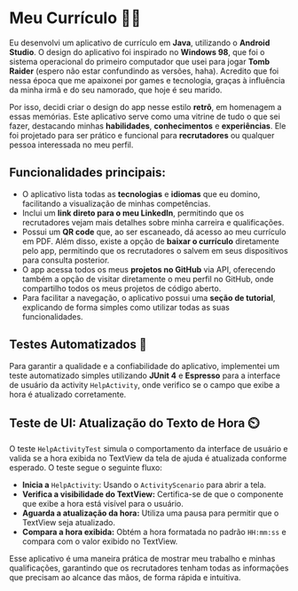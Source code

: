 # Meu Currículo 📱💫

Eu desenvolvi um aplicativo de currículo em **Java**, utilizando o **Android Studio**. O design do aplicativo foi inspirado no **Windows 98**, que foi o sistema operacional do primeiro computador que usei para jogar **Tomb Raider** (espero não estar confundindo as versões, haha). Acredito que foi nessa época que me apaixonei por games e tecnologia, graças à influência da minha irmã e do seu namorado, que hoje é seu marido.

Por isso, decidi criar o design do app nesse estilo **retrô**, em homenagem a essas memórias. Este aplicativo serve como uma vitrine de tudo o que sei fazer, destacando minhas **habilidades**, **conhecimentos** e **experiências**. Ele foi projetado para ser prático e funcional para **recrutadores** ou qualquer pessoa interessada no meu perfil.

## Funcionalidades principais:
- O aplicativo lista todas as **tecnologias** e **idiomas** que eu domino, facilitando a visualização de minhas competências.
- Inclui um **link direto para o meu LinkedIn**, permitindo que os recrutadores vejam mais detalhes sobre minha carreira e qualificações.
- Possui um **QR code** que, ao ser escaneado, dá acesso ao meu currículo em PDF. Além disso, existe a opção de **baixar o currículo** diretamente pelo app, permitindo que os recrutadores o salvem em seus dispositivos para consulta posterior.
- O app acessa todos os meus **projetos no GitHub** via API, oferecendo também a opção de visitar diretamente o meu perfil no GitHub, onde compartilho todos os meus projetos de código aberto.
- Para facilitar a navegação, o aplicativo possui uma **seção de tutorial**, explicando de forma simples como utilizar todas as suas funcionalidades.

## Testes Automatizados 🚀
Para garantir a qualidade e a confiabilidade do aplicativo, implementei um teste automatizado simples utilizando **JUnit 4** e **Espresso** para a interface de usuário da activity `HelpActivity`, onde verifico se o campo que exibe a hora é atualizado corretamente.

## Teste de UI: Atualização do Texto de Hora ⏲️
O teste `HelpActivityTest` simula o comportamento da interface de usuário e valida se a hora exibida no TextView da tela de ajuda é atualizada conforme esperado. O teste segue o seguinte fluxo:
- **Inicia a** `HelpActivity`: Usando o `ActivityScenario` para abrir a tela.
- **Verifica a visibilidade do TextView:** Certifica-se de que o componente que exibe a hora está visível para o usuário.
- **Aguarda a atualização da hora:** Utiliza uma pausa para permitir que o TextView seja atualizado.
- **Compara a hora exibida:** Obtém a hora formatada no padrão `HH:mm:ss` e compara com o valor exibido no TextView.

Esse aplicativo é uma maneira prática de mostrar meu trabalho e minhas qualificações, garantindo que os recrutadores tenham todas as informações que precisam ao alcance das mãos, de forma rápida e intuitiva.


